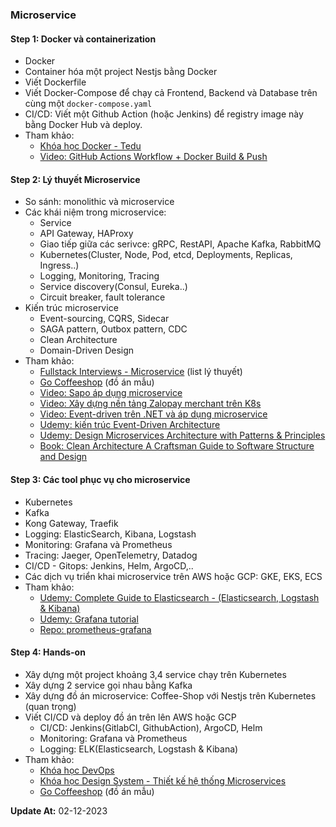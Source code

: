 ### Microservice

#### Step 1: Docker và containerization
- Docker
- Container hóa một project Nestjs bằng Docker
- Viết Dockerfile
- Viết Docker-Compose để chạy cả Frontend, Backend và Database trên cùng một `docker-compose.yaml`
- CI/CD: Viết một Github Action (hoặc Jenkins) để registry image này bằng Docker Hub và deploy.
- Tham khảo: 
  + [Khóa học Docker - Tedu](https://tedu.com.vn/khoa-hoc/lam-chu-docker-de-chinh-phuc-devops-42.html)
  + [Video: GitHub Actions Workflow + Docker Build & Push](https://www.youtube.com/watch?v=33Ttv3taz7I)

#### Step 2: Lý thuyết Microservice
- So sánh: monolithic và microservice
- Các khái niệm trong microservice:
  + Service
  + API Gateway, HAProxy
  + Giao tiếp giữa các serivce: gRPC, RestAPI, Apache Kafka, RabbitMQ
  + Kubernetes(Cluster, Node, Pod, etcd, Deployments, Replicas, Ingress..)
  + Logging, Monitoring, Tracing
  + Service discovery(Consul, Eureka..)
  + Circuit breaker, fault tolerance 
- Kiến trúc microservice
  + Event-sourcing, CQRS, Sidecar 
  + SAGA pattern, Outbox pattern, CDC
  + Clean Architecture
  + Domain-Driven Design
- Tham khảo: 
  + [Fullstack Interviews - Microservice](https://github.com/Nghiait123456/fullstack-interviews/tree/main/backend/microservice) (list lý thuyết)
  + [Go Coffeeshop](https://github.com/thangchung/go-coffeeshop) (đồ án mẫu)
  + [Video: Sapo áp dụng microservice](https://www.youtube.com/watch?v=UXHzxX4png0&t)
  + [Video: Xây dựng nền tảng Zalopay merchant trên K8s](https://www.youtube.com/watch?v=2S-_-UKbqqM)
  + [Video: Event-driven trên .NET và áp dụng microservice](https://www.youtube.com/watch?v=sJyCSDwhzWI)
  + [Udemy: kiến trúc Event-Driven Architecture](https://udemy.com/course/event-driven-architecture-the-complete-guide)
  + [Udemy: Design Microservices Architecture with Patterns & Principles](https://udemy.com/course/design-microservices-architecture-with-patterns-principles)
  + [Book: Clean Architecture A Craftsman Guide to Software Structure and Design](https://github.com/GunterMueller/Books-3/blob/master/Clean%20Architecture%20A%20Craftsman%20Guide%20to%20Software%20Structure%20and%20Design.pdf)

#### Step 3: Các tool phục vụ cho microservice
- Kubernetes
- Kafka
- Kong Gateway, Traefik
- Logging: ElasticSearch, Kibana, Logstash
- Monitoring: Grafana và Prometheus
- Tracing: Jaeger, OpenTelemetry, Datadog
- CI/CD - Gitops: Jenkins, Helm, ArgoCD,..
- Các dịch vụ triển khai microservice trên AWS hoặc GCP: GKE, EKS, ECS
- Tham khảo:
  + [Udemy: Complete Guide to Elasticsearch - (Elasticsearch, Logstash & Kibana)](https://udemy.com/course/elasticsearch-complete-guide/)
  + [Udemy: Grafana tutorial](https://udemy.com/course/grafana-tutorial/)
  + [Repo: prometheus-grafana](https://github.com/tainguyenbp/prometheus-grafana/)
  
#### Step 4: Hands-on
- Xây dựng một project khoảng 3,4 service chạy trên Kubernetes
- Xây dựng 2 service gọi nhau bằng Kafka 
- Xây dựng đồ án microservice: Coffee-Shop với Nestjs trên Kubernetes (quan trọng)
- Viết CI/CD và deploy đồ án trên lên AWS hoặc GCP
  + CI/CD: Jenkins(GitlabCI, GithubAction), ArgoCD, Helm
  + Monitoring: Grafana và Prometheus
  + Logging: ELK(Elasticsearch, Logstash & Kibana)
- Tham khảo: 
  + [Khóa học DevOps](https://200lab.io/khoa-hoc-devops/)
  + [Khóa học Design System - Thiết kế hệ thống Microservices](https://200lab.io/khoa-hoc-design-system-thiet-ke-he-thong-microservices/)
  + [Go Coffeeshop](https://github.com/thangchung/go-coffeeshop) (đồ án mẫu)



**Update At:** 02-12-2023